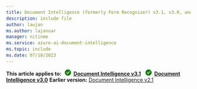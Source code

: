 ```yaml
---
title: Document Intelligence (formerly Form Recognizer) v3.1, v3.0, and v2.1 content
description: include file
author: laujan
ms.author: lajanuar
manager: nitinme
ms.service: azure-ai-document-intelligence
ms.topic: include
ms.date: 07/18/2023
---
```


**This article applies to:**![Document Intelligence v3.1 checkmark](../media/yes-icon.png) [**Document Intelligence v3.1**](?view=doc-intel-3.1.0&preserve-view=true) ![Document Intelligence v3.0 checkmark](../media/yes-icon.png) [**Document Intelligence v3.0**](?view=doc-intel-3.0.0&preserve-view=true) **Earlier version:** [Document Intelligence v2.1](?view=doc-intel-2.1.0&preserve-view=true)
